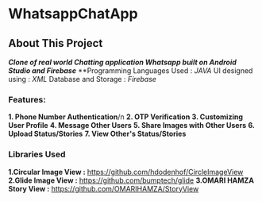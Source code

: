 # WhatsappChatApp
## About This Project 
***Clone of real world Chatting application Whatsapp built on Android Studio and Firebase***
**Programming Languages Used : _JAVA_
  UI designed using : _XML_ 
  Database and Storage : _Firebase_

### Features:

**1. Phone Number Authentication**/n
**2. OTP Verification**
**3. Customizing User Profile**
**4. Message Other Users**
**5. Share Images with Other Users**
**6. Upload Status/Stories**
**7. View Other's Status/Stories**
  
  ### Libraries Used
  **1.Circular Image View :** https://github.com/hdodenhof/CircleImageView
  **2.Glide Image View :** https://github.com/bumptech/glide
  **3.OMARI HAMZA Story View :** https://github.com/OMARIHAMZA/StoryView
  

